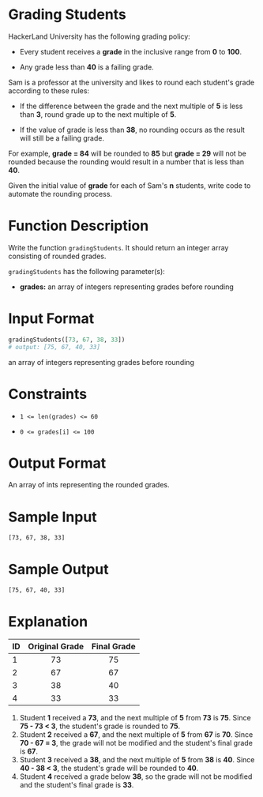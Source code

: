 # Grading Students

HackerLand University has the following grading policy:

* Every student receives a **grade** in the inclusive range from **0** to **100**.

* Any grade less than **40** is a failing grade.

Sam is a professor at the university and likes to round each student's grade according to these rules:

* If the difference between the grade and the next multiple of **5** is less than **3**, round grade up to the next multiple of **5**.

* If the value of grade is less than **38**, no rounding occurs as the result will still be a failing grade.

For example, **grade = 84** will be rounded to **85** but **grade = 29** will not be rounded because the rounding would result in a number that is less than **40**.

Given the initial value of **grade** for each of Sam's **n** students, write code to automate the rounding process.


# Function Description

Write the function ```gradingStudents```. It should return an integer array consisting of rounded grades.

```gradingStudents``` has the following parameter(s):

* **grades:**  an array of integers representing grades before rounding

# Input Format
```python
gradingStudents([73, 67, 38, 33])
# output: [75, 67, 40, 33]
```

an array of integers representing grades before rounding

# Constraints
* ```1 <= len(grades) <= 60```

* ```0 <= grades[i] <= 100```


# Output Format

An array of ints representing the rounded grades.

# Sample Input
```
[73, 67, 38, 33]
```

# Sample Output
```
[75, 67, 40, 33]
```

# Explanation

| ID            | Original Grade | Final Grade |
| ------------- |:--------------:| :----------:|
| 1             |             73 |          75 |
| 2             |             67 |          67 |
| 3             |             38 |          40 |
| 4             |             33 |          33 |

1. Student **1** received a **73**, and the next multiple of **5** from **73** is **75**. Since **75 - 73 < 3**, the student's grade is rounded to **75**.
2. Student **2** received a **67**, and the next multiple of **5** from **67** is **70**. Since **70 - 67 = 3**, the grade will not be modified and the student's final grade is **67**.
3. Student **3** received a **38**, and the next multiple of **5** from **38** is **40**. Since **40 - 38 < 3**, the student's grade will be rounded to **40**.
4. Student **4** received a grade below **38**, so the grade will not be modified and the student's final grade is **33**.